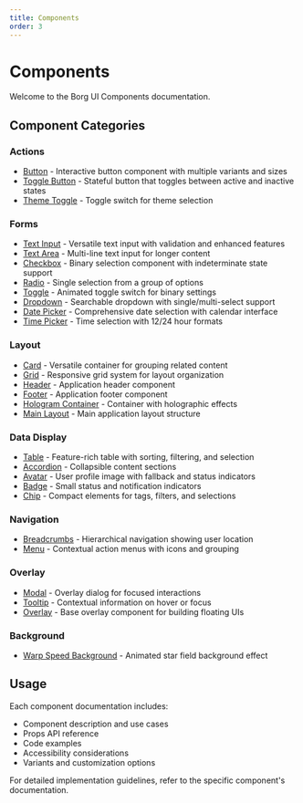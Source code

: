 ```yaml
---
title: Components
order: 3
---
```


# Components

Welcome to the Borg UI Components documentation.

## Component Categories

### Actions

- [Button](./actions/button.md) - Interactive button component with multiple variants and sizes
- [Toggle Button](./actions/toggle-button.md) - Stateful button that toggles between active and inactive states
- [Theme Toggle](./actions/theme-toggle.md) - Toggle switch for theme selection

### Forms

- [Text Input](./forms/text-input.md) - Versatile text input with validation and enhanced features
- [Text Area](./forms/text-area.md) - Multi-line text input for longer content
- [Checkbox](./forms/checkbox.md) - Binary selection component with indeterminate state support
- [Radio](./forms/radio.md) - Single selection from a group of options
- [Toggle](./forms/toggle.md) - Animated toggle switch for binary settings
- [Dropdown](./forms/dropdown.md) - Searchable dropdown with single/multi-select support
- [Date Picker](./forms/date-picker.md) - Comprehensive date selection with calendar interface
- [Time Picker](./forms/time-picker.md) - Time selection with 12/24 hour formats

### Layout

- [Card](./layout/card.md) - Versatile container for grouping related content
- [Grid](./layout/grid.md) - Responsive grid system for layout organization
- [Header](./layout/header.md) - Application header component
- [Footer](./layout/footer.md) - Application footer component
- [Hologram Container](./layout/hologram-container.md) - Container with holographic effects
- [Main Layout](./layout/main-layout.md) - Main application layout structure

### Data Display

- [Table](./data-display/table.md) - Feature-rich table with sorting, filtering, and selection
- [Accordion](./data-display/accordion.md) - Collapsible content sections
- [Avatar](./data-display/avatar.md) - User profile image with fallback and status indicators
- [Badge](./data-display/badge.md) - Small status and notification indicators
- [Chip](./data-display/chip.md) - Compact elements for tags, filters, and selections

### Navigation

- [Breadcrumbs](./navigation/breadcrumbs.md) - Hierarchical navigation showing user location
- [Menu](./navigation/menu.md) - Contextual action menus with icons and grouping

### Overlay

- [Modal](./overlay/modal.md) - Overlay dialog for focused interactions
- [Tooltip](./overlay/tooltip.md) - Contextual information on hover or focus
- [Overlay](./overlay/overlay.md) - Base overlay component for building floating UIs

### Background

- [Warp Speed Background](./background/warp-speed-background.md) - Animated star field background effect

## Usage

Each component documentation includes:

- Component description and use cases
- Props API reference
- Code examples
- Accessibility considerations
- Variants and customization options

For detailed implementation guidelines, refer to the specific component's documentation.
